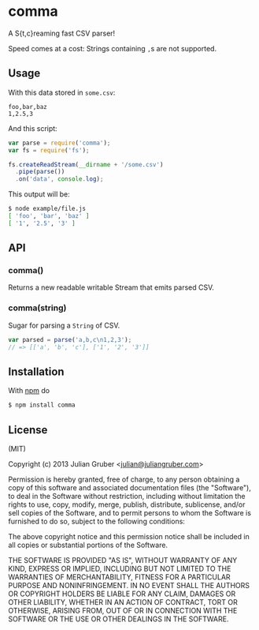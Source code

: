 
# comma

A S{t,c}reaming fast CSV parser!

Speed comes at a cost: Strings containing `,`s are not supported.

## Usage

With this data stored in `some.csv`:

```csv
foo,bar,baz
1,2.5,3
```

And this script:

```js
var parse = require('comma');
var fs = require('fs');

fs.createReadStream(__dirname + '/some.csv')
  .pipe(parse())
  .on('data', console.log);
```

This output will be:

```bash
$ node example/file.js
[ 'foo', 'bar', 'baz' ]
[ '1', '2.5', '3' ]
```

## API

### comma()

Returns a new readable writable Stream that emits parsed CSV.

### comma(string)

Sugar for parsing a `String` of CSV.

```js
var parsed = parse('a,b,c\n1,2,3');
// => [['a', 'b', 'c'], ['1', '2', '3']]
```

## Installation

With [npm](http://npmjs.org) do

```bash
$ npm install comma
```
## License

(MIT)

Copyright (c) 2013 Julian Gruber &lt;julian@juliangruber.com&gt;

Permission is hereby granted, free of charge, to any person obtaining a copy of
this software and associated documentation files (the "Software"), to deal in
the Software without restriction, including without limitation the rights to
use, copy, modify, merge, publish, distribute, sublicense, and/or sell copies
of the Software, and to permit persons to whom the Software is furnished to do
so, subject to the following conditions:

The above copyright notice and this permission notice shall be included in all
copies or substantial portions of the Software.

THE SOFTWARE IS PROVIDED "AS IS", WITHOUT WARRANTY OF ANY KIND, EXPRESS OR
IMPLIED, INCLUDING BUT NOT LIMITED TO THE WARRANTIES OF MERCHANTABILITY,
FITNESS FOR A PARTICULAR PURPOSE AND NONINFRINGEMENT. IN NO EVENT SHALL THE
AUTHORS OR COPYRIGHT HOLDERS BE LIABLE FOR ANY CLAIM, DAMAGES OR OTHER
LIABILITY, WHETHER IN AN ACTION OF CONTRACT, TORT OR OTHERWISE, ARISING FROM,
OUT OF OR IN CONNECTION WITH THE SOFTWARE OR THE USE OR OTHER DEALINGS IN THE
SOFTWARE.
